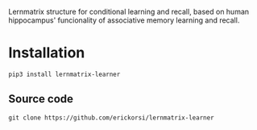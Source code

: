 Lernmatrix structure for conditional learning and recall, based on human hippocampus' funcionality of associative memory learning and recall.

# Installation

```
pip3 install lernmatrix-learner
```

## Source code

```
git clone https://github.com/erickorsi/lernmatrix-learner
```